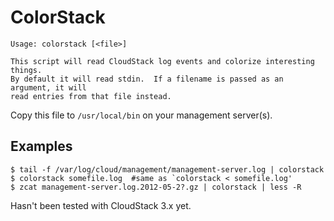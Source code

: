 ColorStack
==========

    Usage: colorstack [<file>]

    This script will read CloudStack log events and colorize interesting things.
    By default it will read stdin.  If a filename is passed as an argument, it will
    read entries from that file instead.

Copy this file to `/usr/local/bin` on your management server(s).

Examples
--------
    $ tail -f /var/log/cloud/management/management-server.log | colorstack
    $ colorstack somefile.log  #same as `colorstack < somefile.log'
    $ zcat management-server.log.2012-05-2?.gz | colorstack | less -R

Hasn't been tested with CloudStack 3.x yet.
